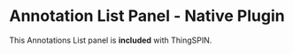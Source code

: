 # Annotation List Panel -  Native Plugin

This Annotations List panel is **included** with ThingSPIN.

